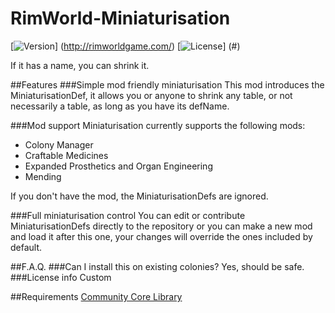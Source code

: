 # RimWorld-Miniaturisation

[![Version](https://img.shields.io/badge/Rimworld-A14-green.svg)]
(http://rimworldgame.com/)
[![License](https://img.shields.io/badge/license-Custom-blue.svg)]
(#)

If it has a name, you can shrink it.

##Features
###Simple mod friendly miniaturisation
This mod introduces the MiniaturisationDef, it allows you or anyone to shrink any table, or not necessarily a table, as long as you have its defName.

###Mod support
Miniaturisation currently supports the following mods:
- Colony Manager
- Craftable Medicines
- Expanded Prosthetics and Organ Engineering
- Mending

If you don't have the mod, the MiniaturisationDefs are ignored.

###Full miniaturisation control
You can edit or contribute MiniaturisationDefs directly to the repository or you can make a new mod and load it after this one, your changes will override the ones included by default.

##F.A.Q.
###Can I install this on existing colonies?
Yes, should be safe.
###License info
Custom

##Requirements
[Community Core Library](https://github.com/RimWorldCCLTeam/CommunityCoreLibrary)
